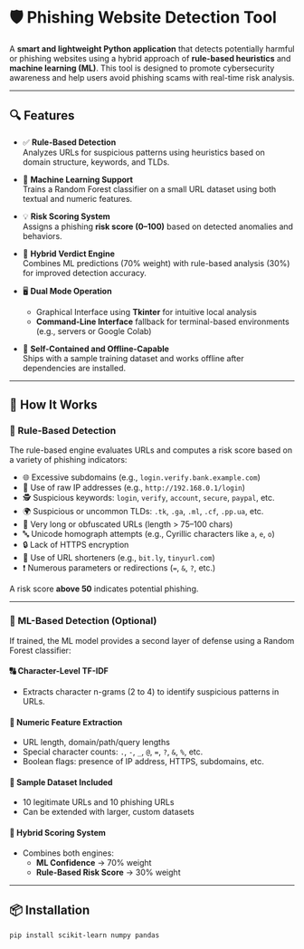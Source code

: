 # 🛡️ Phishing Website Detection Tool

A **smart and lightweight Python application** that detects potentially harmful or phishing websites using a hybrid approach of **rule-based heuristics** and **machine learning (ML)**. This tool is designed to promote cybersecurity awareness and help users avoid phishing scams with real-time risk analysis.

---

## 🔍 Features

- ✅ **Rule-Based Detection**  
  Analyzes URLs for suspicious patterns using heuristics based on domain structure, keywords, and TLDs.

- 🤖 **Machine Learning Support**  
  Trains a Random Forest classifier on a small URL dataset using both textual and numeric features.

- 💡 **Risk Scoring System**  
  Assigns a phishing **risk score (0–100)** based on detected anomalies and behaviors.

- 🧠 **Hybrid Verdict Engine**  
  Combines ML predictions (70% weight) with rule-based analysis (30%) for improved detection accuracy.

- 🖥️ **Dual Mode Operation**
  - Graphical Interface using **Tkinter** for intuitive local analysis
  - **Command-Line Interface** fallback for terminal-based environments (e.g., servers or Google Colab)

- 📁 **Self-Contained and Offline-Capable**  
  Ships with a sample training dataset and works offline after dependencies are installed.

---

## 🧪 How It Works

### 🔹 Rule-Based Detection

The rule-based engine evaluates URLs and computes a risk score based on a variety of phishing indicators:

- 🌐 Excessive subdomains (e.g., `login.verify.bank.example.com`)
- 🧮 Use of raw IP addresses (e.g., `http://192.168.0.1/login`)
- 🕵️ Suspicious keywords: `login`, `verify`, `account`, `secure`, `paypal`, etc.
- 🌍 Suspicious or uncommon TLDs: `.tk`, `.ga`, `.ml`, `.cf`, `.pp.ua`, etc.
- 📏 Very long or obfuscated URLs (length > 75–100 chars)
- 🔤 Unicode homograph attempts (e.g., Cyrillic characters like `а`, `е`, `о`)
- 🔒 Lack of HTTPS encryption
- 🔗 Use of URL shorteners (e.g., `bit.ly`, `tinyurl.com`)
- ❗ Numerous parameters or redirections (`=`, `&`, `?`, etc.)

A risk score **above 50** indicates potential phishing.

---

### 🔹 ML-Based Detection (Optional)

If trained, the ML model provides a second layer of defense using a Random Forest classifier:

#### 🔠 Character-Level TF-IDF
- Extracts character n-grams (2 to 4) to identify suspicious patterns in URLs.

#### 🔢 Numeric Feature Extraction
- URL length, domain/path/query lengths
- Special character counts: `.`, `-`, `_`, `@`, `=`, `?`, `&`, `%`, etc.
- Boolean flags: presence of IP address, HTTPS, subdomains, etc.

#### 🧪 Sample Dataset Included
- 10 legitimate URLs and 10 phishing URLs
- Can be extended with larger, custom datasets

#### 🔁 Hybrid Scoring System
- Combines both engines:
  - **ML Confidence** → 70% weight
  - **Rule-Based Risk Score** → 30% weight

---

## 📦 Installation

```bash
pip install scikit-learn numpy pandas
